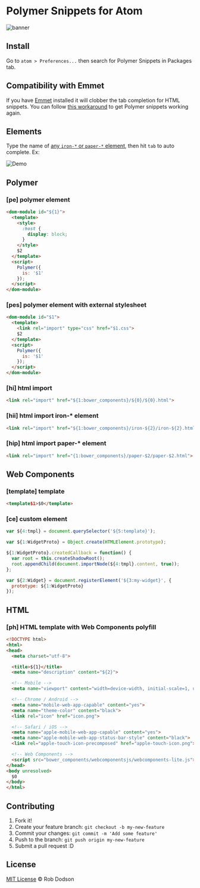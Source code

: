 # Polymer Snippets for Atom

![banner](http://s12.postimg.org/opgzpvtpp/banner.png)

## Install
Go to `atom > Preferences...` then search for Polymer Snippets in Packages tab.

## Compatibility with Emmet
If you have [Emmet](https://github.com/emmetio/emmet-atom) installed it will clobber the tab completion for HTML snippets. You can follow [this workaround](https://github.com/emmetio/emmet-atom/issues/225#issuecomment-82669798) to get Polymer snippets working again.

## Elements

Type the name of [any `iron-*` or `paper-*` element](https://elements.polymer-project.org/), then hit `tab` to auto complete. Ex:

![Demo](https://cloud.githubusercontent.com/assets/1066253/6306345/80bc2076-b8e7-11e4-9529-64494eb46540.gif)

## Polymer

### [pe] polymer element

```html
<dom-module id="${1}">
  <template>
    <style>
      :host {
        display: block;
      }
    </style>
    $2
  </template>
  <script>
    Polymer({
      is: '$1'
    });
  </script>
</dom-module>
```

### [pes] polymer element with external stylesheet

```html
<dom-module id="$1">
  <template>
    <link rel="import" type="css" href="$1.css">
    $2
  </template>
  <script>
    Polymer({
      is: '$1'
    });
  </script>
</dom-module>
```

### [hi] html import

```html
<link rel="import" href="${1:bower_components}/${0}/${0}.html">
```

### [hii] html import iron-* element

```html
<link rel="import" href="${1:bower_components}/iron-${2}/iron-${2}.html">
```

### [hip] html import paper-* element

```html
<link rel="import" href="{1:bower_components}/paper-$2/paper-$2.html">
```

## Web Components

### [template] template
```html
<template$1>$0</template>
```

### [ce] custom element

```javascript
var ${4:tmpl} = document.querySelector('${5:template}');

var ${1:WidgetProto} = Object.create(HTMLElement.prototype);

${1:WidgetProto}.createdCallback = function() {
  var root = this.createShadowRoot();
  root.appendChild(document.importNode(${4:tmpl}.content, true));
};

var ${2:Widget} = document.registerElement('${3:my-widget}', {
  prototype: ${1:WidgetProto}
});
```

## HTML

### [ph] HTML template with Web Components polyfill

```html
<!DOCTYPE html>
<html>
<head>
  <meta charset="utf-8">

  <title>${1}</title>
  <meta name="description" content="${2}">

  <!-- Mobile -->
  <meta name="viewport" content="width=device-width, initial-scale=1, user-scalable=no">

  <!-- Chrome / Android -->
  <meta name="mobile-web-app-capable" content="yes">
  <meta name="theme-color" content="black">
  <link rel="icon" href="icon.png">

  <!-- Safari / iOS -->
  <meta name="apple-mobile-web-app-capable" content="yes">
  <meta name="apple-mobile-web-app-status-bar-style" content="black">
  <link rel="apple-touch-icon-precomposed" href="apple-touch-icon.png">

  <!-- Web Components -->
  <script src="bower_components/webcomponentsjs/webcomponents-lite.js"></script>
</head>
<body unresolved>
  $0
</body>
</html>
```

## Contributing

1. Fork it!
2. Create your feature branch: `git checkout -b my-new-feature`
3. Commit your changes: `git commit -m 'Add some feature'`
4. Push to the branch: `git push origin my-new-feature`
5. Submit a pull request :D

## License

[MIT License](http://robdodson.mit-license.org/) © Rob Dodson
